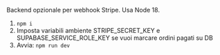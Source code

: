 
Backend opzionale per webhook Stripe. Usa Node 18.

1. `npm i`
2. Imposta variabili ambiente STRIPE_SECRET_KEY e SUPABASE_SERVICE_ROLE_KEY se vuoi marcare ordini pagati su DB
3. Avvia: `npm run dev`
